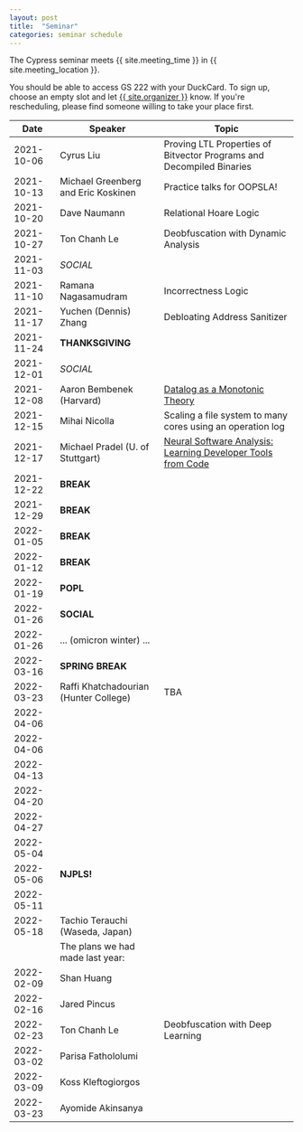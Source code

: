 ```yaml
---
layout: post
title:  "Seminar"
categories: seminar schedule
---
```


<link rel="stylesheet" href="{{ "/assets/schedule.css" | relative_url }}">

The Cypress seminar meets {{ site.meeting_time }} in {{ site.meeting_location }}.

You should be able to access GS 222 with your DuckCard. To sign up,
choose an empty slot and let <a id="contact" href="mailto:{{
site.email }}">{{ site.organizer }}</a> know. If you're rescheduling, please
find someone willing to take your place first.

| Date       | Speaker                               | Topic |
| ---------- | ------------------------------------- | ------------------------------------------------- |
| 2021-10-06 | Cyrus Liu                             | Proving LTL Properties of Bitvector Programs and Decompiled Binaries | 
| 2021-10-13 | Michael Greenberg and Eric Koskinen   | Practice talks for OOPSLA! | 
| 2021-10-20 | Dave Naumann                          | Relational Hoare Logic | 
| 2021-10-27 | Ton Chanh Le                          | Deobfuscation with Dynamic Analysis | 
| 2021-11-03 | *SOCIAL*                              | | 
| 2021-11-10 | Ramana Nagasamudram                   | Incorrectness Logic | 
| 2021-11-17 | Yuchen (Dennis) Zhang                 | Debloating Address Sanitizer | 
| 2021-11-24 | **THANKSGIVING**                      | | 
| 2021-12-01 | *SOCIAL*                              | | 
| 2021-12-08 | Aaron Bembenek (Harvard)              | [Datalog as a Monotonic Theory](https://youtu.be/7Rdkx0OVwEA) | 
| 2021-12-15 | Mihai Nicolla                         | Scaling a file system to many cores using an operation log | 
| 2021-12-17 | Michael Pradel (U. of Stuttgart)      | [Neural Software Analysis: Learning Developer Tools from Code](https://youtu.be/5m-SLc7wb2c) |
| 2021-12-22 | **BREAK**                             | | 
| 2021-12-29 | **BREAK**                             | | 
| 2022-01-05 | **BREAK**                             | | 
| 2022-01-12 | **BREAK**                             | | 
| 2022-01-19 | **POPL**                              | | 
| 2022-01-26 | **SOCIAL**                            | | 
| 2022-01-26 | ... (omicron winter) ...              | | 
| 2022-03-16 | **SPRING BREAK**                      | | 
| 2022-03-23 | Raffi Khatchadourian (Hunter College) | TBA | 
| 2022-04-06 |                                       | | 
| 2022-04-06 |                                       | | 
| 2022-04-13 |                                       | | 
| 2022-04-20 |                                       | | 
| 2022-04-27 |                                       | | 
| 2022-05-04 |                                       | | 
| 2022-05-06 | **NJPLS!**                            | | 
| 2022-05-11 |                                       | | 
| 2022-05-18 | Tachio Terauchi (Waseda, Japan)       | | 
|            | The plans we had made last year:      | |
| 2022-02-09 | Shan Huang                            | | 
| 2022-02-16 | Jared Pincus                          | | 
| 2022-02-23 | Ton Chanh Le                          | Deobfuscation with Deep Learning | 
| 2022-03-02 | Parisa Fathololumi                    | | 
| 2022-03-09 | Koss Kleftogiorgos                    | | 
| 2022-03-23 | Ayomide Akinsanya                     | | 
